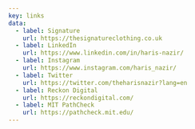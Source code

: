 ```yaml
---
key: links
data:
  - label: Signature
    url: https://thesignatureclothing.co.uk
  - label: LinkedIn
    url: https://www.linkedin.com/in/haris-nazir/
  - label: Instagram
    url: https://www.instagram.com/haris_nazir/
  - label: Twitter 
    url: https://twitter.com/theharisnazir?lang=en
  - label: Reckon Digital
    url: https://reckondigital.com/
  - label: MIT PathCheck
    url: https://pathcheck.mit.edu/
---
```

